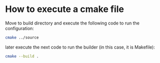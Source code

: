 # How to execute a cmake file
Move to build directory and execute the following code to run the configuration:
```bash
cmake ../source
```
later execute the next code to run the builder (in this case, it is Makefile):
```bash
cmake --build .
```
